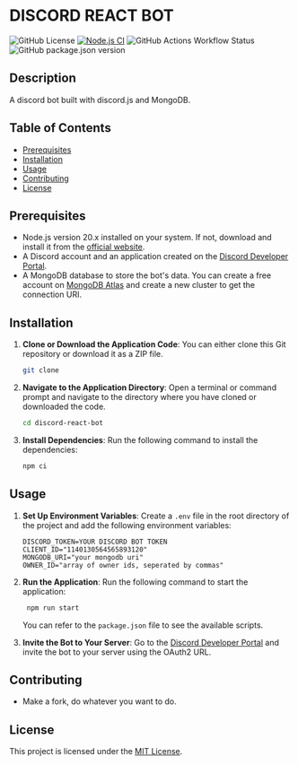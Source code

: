 # DISCORD REACT BOT

![GitHub License](https://img.shields.io/github/license/lekiet1214/discord-react-bot?logo=gnuprivacyguard)  [![Node.js CI](https://github.com/lekiet1214/discord-react-bot/actions/workflows/node.js.yml/badge.svg)](https://github.com/lekiet1214/discord-react-bot/actions/workflows/node.js.yml) ![GitHub Actions Workflow Status](https://img.shields.io/github/actions/workflow/status/lekiet1214/discord-react-bot/deploy.commands.yml?label=Deploy%20command) ![GitHub package.json version](https://img.shields.io/github/package-json/v/lekiet1214/discord-react-bot?logo=npm) 


## Description

A discord bot built with discord.js and MongoDB.

## Table of Contents

- [Prerequisites](#prerequisites)
- [Installation](#installation)
- [Usage](#usage)
- [Contributing](#contributing)
- [License](#license)

## Prerequisites

- Node.js version 20.x installed on your system. If not, download and install it from the [official website](https://nodejs.org/dist/v20.11.1/).
- A Discord account and an application created on the [Discord Developer Portal](https://discord.com/developers/applications).
- A MongoDB database to store the bot's data. You can create a free account on [MongoDB Atlas](https://www.mongodb.com/cloud/atlas) and create a new cluster to get the connection URI.

## Installation

1. **Clone or Download the Application Code**: You can either clone this Git repository or download it as a ZIP file.

   ```bash
   git clone
   ```

2. **Navigate to the Application Directory**: Open a terminal or command prompt and navigate to the directory where you have cloned or downloaded the code.

   ```bash
   cd discord-react-bot
   ```

3. **Install Dependencies**: Run the following command to install the dependencies:
   ```bash
   npm ci
   ```

## Usage

1. **Set Up Environment Variables**: Create a `.env` file in the root directory of the project and add the following environment variables:

   ```env
   DISCORD_TOKEN=YOUR DISCORD BOT TOKEN
   CLIENT_ID="1140130564565893120"
   MONGODB_URI="your mongodb uri"
   OWNER_ID="array of owner ids, seperated by commas"
   ```

2. **Run the Application**: Run the following command to start the application:

   ```bash
    npm run start
   ```

   You can refer to the `package.json` file to see the available scripts.

3. **Invite the Bot to Your Server**: Go to the [Discord Developer Portal](https://discord.com/developers/applications) and invite the bot to your server using the OAuth2 URL.

## Contributing

- Make a fork, do whatever you want to do.

## License

This project is licensed under the [MIT License](LICENSE).
